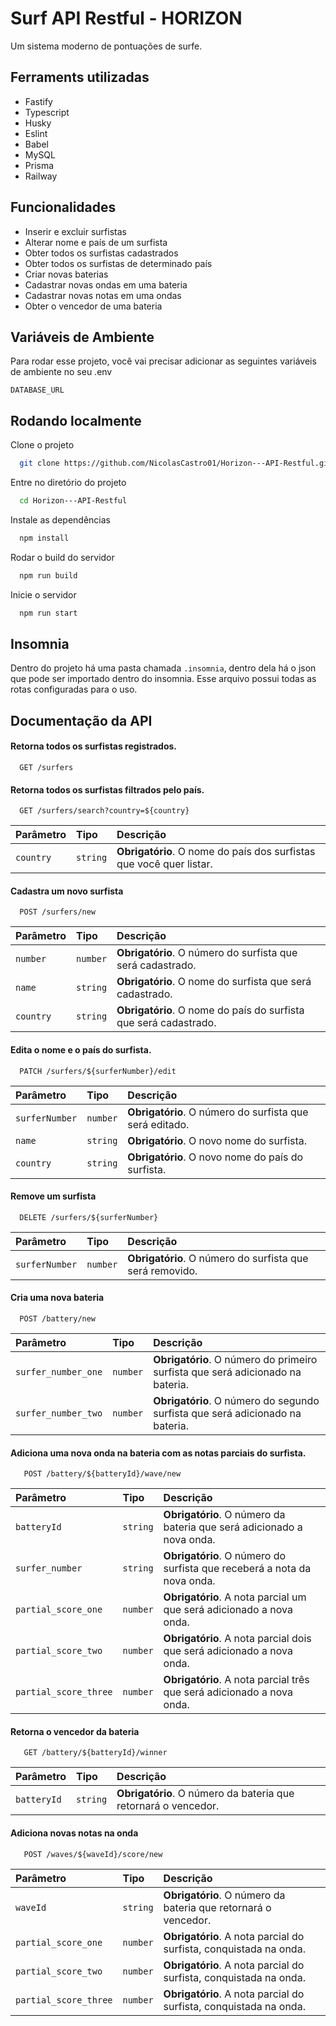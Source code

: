 
# Surf API Restful - HORIZON

Um sistema moderno de pontuações de surfe.

## Ferraments utilizadas

- Fastify
- Typescript
- Husky
- Eslint
- Babel
- MySQL
- Prisma
- Railway

## Funcionalidades

- Inserir e excluir surfistas
- Alterar nome e país de um surfista
- Obter todos os surfistas cadastrados
- Obter todos os surfistas de determinado país
- Criar novas baterias
- Cadastrar novas ondas em uma bateria
- Cadastrar novas notas em uma ondas
- Obter o vencedor de uma bateria


## Variáveis de Ambiente

Para rodar esse projeto, você vai precisar adicionar as seguintes variáveis de ambiente no seu .env

`DATABASE_URL`


## Rodando localmente

Clone o projeto

```bash
  git clone https://github.com/NicolasCastro01/Horizon---API-Restful.git
```

Entre no diretório do projeto

```bash
  cd Horizon---API-Restful
```

Instale as dependências

```bash
  npm install
```

Rodar o build do servidor

```bash
  npm run build
```

Inicie o servidor

```bash
  npm run start
```

## Insomnia

Dentro do projeto há uma pasta chamada `.insomnia`, dentro dela há o json que pode ser importado dentro do insomnia. Esse arquivo possui todas as rotas configuradas para o uso.

## Documentação da API

#### Retorna todos os surfistas registrados.

```http
  GET /surfers
```

#### Retorna todos os surfistas filtrados pelo país.

```http
  GET /surfers/search?country=${country}
```

| Parâmetro   | Tipo       | Descrição                                   |
| :---------- | :--------- | :------------------------------------------ |
| `country`      | `string` | **Obrigatório**. O nome do país dos surfistas que você quer listar. |

#### Cadastra um novo surfista

```http
  POST /surfers/new
```

| Parâmetro   | Tipo       | Descrição                                   |
| :---------- | :--------- | :------------------------------------------ |
| `number`      | `number` | **Obrigatório**. O número do surfista que será cadastrado. |
| `name`      | `string` | **Obrigatório**. O nome do surfista que será cadastrado. |
| `country`      | `string` | **Obrigatório**. O nome do país do surfista que será cadastrado. |

#### Edita o nome e o país do surfista.

```http
  PATCH /surfers/${surferNumber}/edit
```

| Parâmetro   | Tipo       | Descrição                                   |
| :---------- | :--------- | :------------------------------------------ |
| `surferNumber`      | `number` | **Obrigatório**. O número do surfista que será editado. |
| `name`      | `string` | **Obrigatório**. O novo nome do surfista. |
| `country`      | `string` | **Obrigatório**. O novo nome do país do surfista. |

#### Remove um surfista

```http
  DELETE /surfers/${surferNumber}
```

| Parâmetro   | Tipo       | Descrição                                   |
| :---------- | :--------- | :------------------------------------------ |
| `surferNumber`      | `number` | **Obrigatório**. O número do surfista que será removido. |

#### Cria uma nova bateria

```http
  POST /battery/new
```

| Parâmetro   | Tipo       | Descrição                                   |
| :---------- | :--------- | :------------------------------------------ |
| `surfer_number_one`      | `number` | **Obrigatório**. O número do primeiro surfista que será adicionado na bateria. |
| `surfer_number_two`      | `number` | **Obrigatório**. O número do segundo surfista que será adicionado na bateria. |

#### Adiciona uma nova onda na bateria com as notas parciais do surfista.

```http
   POST /battery/${batteryId}/wave/new
```

| Parâmetro   | Tipo       | Descrição                                   |
| :---------- | :--------- | :------------------------------------------ |
| `batteryId`      | `string` | **Obrigatório**. O número da bateria que será adicionado a nova onda. |
| `surfer_number`      | `string` | **Obrigatório**. O número do surfista que receberá a nota da nova onda. |
| `partial_score_one`      | `number` | **Obrigatório**. A nota parcial um que será adicionado a nova onda. |
| `partial_score_two`      | `number` | **Obrigatório**. A nota parcial dois que será adicionado a nova onda. |
| `partial_score_three`      | `number` | **Obrigatório**. A nota parcial três que será adicionado a nova onda. |

#### Retorna o vencedor da bateria

```http
   GET /battery/${batteryId}/winner
```

| Parâmetro   | Tipo       | Descrição                                   |
| :---------- | :--------- | :------------------------------------------ |
| `batteryId`      | `string` | **Obrigatório**. O número da bateria que retornará o vencedor. |

#### Adiciona novas notas na onda

```http
   POST /waves/${waveId}/score/new
```

| Parâmetro   | Tipo       | Descrição                                   |
| :---------- | :--------- | :------------------------------------------ |
| `waveId`      | `string` | **Obrigatório**. O número da bateria que retornará o vencedor. |
| `partial_score_one`      | `number` | **Obrigatório**. A nota parcial do surfista, conquistada na onda. |
| `partial_score_two`      | `number` | **Obrigatório**. A nota parcial do surfista, conquistada na onda. |
| `partial_score_three`      | `number` | **Obrigatório**. A nota parcial do surfista, conquistada na onda. |